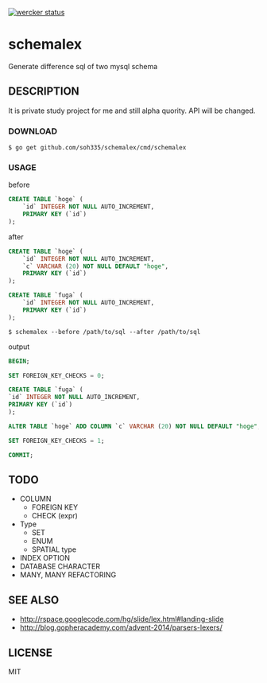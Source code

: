 [![wercker status](https://app.wercker.com/status/13480237267a3517d152deb7fc7b6b2e/s/master "wercker status")](https://app.wercker.com/project/bykey/13480237267a3517d152deb7fc7b6b2e)

# schemalex

Generate difference sql of two mysql schema

## DESCRIPTION

It is private study project for me and still alpha quority. API will be changed.

### DOWNLOAD

```
$ go get github.com/soh335/schemalex/cmd/schemalex
```

### USAGE

before
```sql
CREATE TABLE `hoge` (
    `id` INTEGER NOT NULL AUTO_INCREMENT,
    PRIMARY KEY (`id`)
);
```

after
```sql
CREATE TABLE `hoge` (
    `id` INTEGER NOT NULL AUTO_INCREMENT,
    `c` VARCHAR (20) NOT NULL DEFAULT "hoge",
    PRIMARY KEY (`id`)
);

CREATE TABLE `fuga` (
    `id` INTEGER NOT NULL AUTO_INCREMENT,
    PRIMARY KEY (`id`)
);
```

```
$ schemalex --before /path/to/sql --after /path/to/sql
```

output
```sql
BEGIN;

SET FOREIGN_KEY_CHECKS = 0;

CREATE TABLE `fuga` (
`id` INTEGER NOT NULL AUTO_INCREMENT,
PRIMARY KEY (`id`)
);

ALTER TABLE `hoge` ADD COLUMN `c` VARCHAR (20) NOT NULL DEFAULT "hoge";

SET FOREIGN_KEY_CHECKS = 1;

COMMIT;
```

## TODO

* COLUMN
    * FOREIGN KEY
    * CHECK (expr)
* Type
    * SET
    * ENUM
    * SPATIAL type
* INDEX OPTION
* DATABASE CHARACTER
* MANY, MANY REFACTORING

## SEE ALSO

* http://rspace.googlecode.com/hg/slide/lex.html#landing-slide
* http://blog.gopheracademy.com/advent-2014/parsers-lexers/

## LICENSE

MIT
